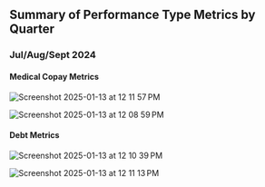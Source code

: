 ## Summary of Performance Type Metrics by Quarter
### Jul/Aug/Sept 2024
#### Medical Copay Metrics
![Screenshot 2025-01-13 at 12 11 57 PM](https://github.com/user-attachments/assets/5a296dcc-e9d2-476a-8603-405bb446493c)

![Screenshot 2025-01-13 at 12 08 59 PM](https://github.com/user-attachments/assets/2164a035-a15e-416e-95c5-820265b0b2f7)


#### Debt Metrics
![Screenshot 2025-01-13 at 12 10 39 PM](https://github.com/user-attachments/assets/372d9090-6e51-44b9-951c-960294e18ef5)

![Screenshot 2025-01-13 at 12 11 13 PM](https://github.com/user-attachments/assets/b448e04d-2536-4286-8fcb-f3feb2c22033)

